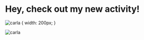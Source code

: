 # Hey, check out my new activity!
![carla](http://carla.org//img/carla.jpg) { width: 200px; }

![carla](./assets/carla.gif)
